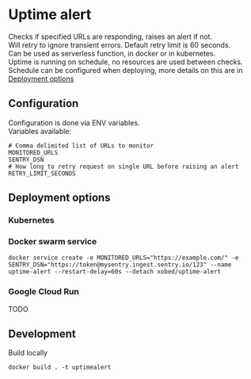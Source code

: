 # Uptime alert
Checks if specified URLs are responding, raises an alert if not.  
Will retry to ignore transient errors. Default retry limit is 60 seconds.  
Can be used as serverless function, in docker or in kubernetes.  
Uptime is running on schedule, no resources are used between checks.  
Schedule can be configured when deploying, more details on this are in [Deployment options](#deployment-options)

## Configuration
Configuration is done via ENV variables.  
Variables available:
```
# Comma delimited list of URLs to monitor
MONITORED_URLS
SENTRY_DSN
# How long to retry request on single URL before raising an alert
RETRY_LIMIT_SECONDS
```

## Deployment options
### Kubernetes

### Docker swarm service
```
docker service create -e MONITORED_URLS="https://example.com/" -e SENTRY_DSN="https://token@mysentry.ingest.sentry.io/123" --name uptime-alert --restart-delay=60s --detach xobed/uptime-alert
```

### Google Cloud Run
TODO

## Development
Build locally
```shell script
docker build . -t uptimealert
```
